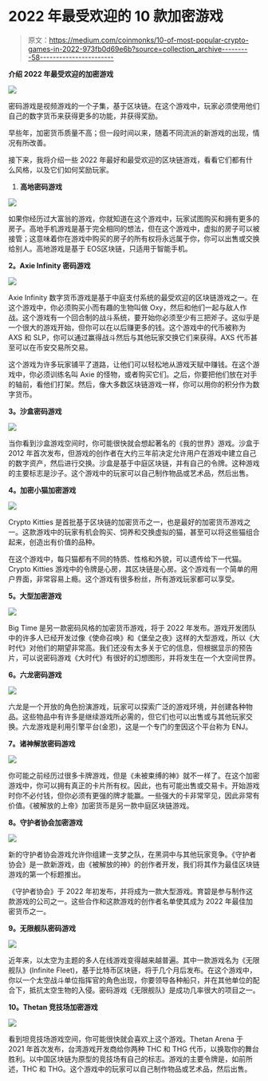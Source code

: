 # 2022 年最受欢迎的 10 款加密游戏

> 原文：<https://medium.com/coinmonks/10-of-most-popular-crypto-games-in-2022-973fb0d69e6b?source=collection_archive---------58----------------------->

**介绍 2022 年最受欢迎的加密游戏**

![](img/e9690f160618971ceba463fd57126cfa.png)

密码游戏是视频游戏的一个子集，基于区块链。在这个游戏中，玩家必须使用他们自己的数字货币来获得更多的功能，并获得奖励。

早些年，加密货币质量不高；但一段时间以来，随着不同流派的新游戏的出现，情况有所改善。

接下来，我将介绍一些 2022 年最好和最受欢迎的区块链游戏，看看它们都有什么风格，以及它们如何奖励玩家。

1.  **高地密码游戏**

![](img/74cfefd5ea2f9777731a9c6909b0ef8a.png)

如果你经历过大富翁的游戏，你就知道在这个游戏中，玩家试图购买和拥有更多的房子。高地手机游戏是基于完全相同的想法，但在这个游戏中，虚拟的房子可以被接管；这意味着你在游戏中购买的房子的所有权将永远属于你，你可以出售或交换给别人。高地游戏是基于 EOS‌区块链，只适用于智能手机。

**2。Axie Infinity 密码游戏**

![](img/b077c1a49e0539ddee7dabde550e1cda.png)

Axie Infinity 数字货币游戏是基于中庭支付系统的最受欢迎的区块链游戏之一。在这个游戏中，你必须购买小而有趣的生物叫做 Oxy，然后和他们一起与敌人作战。这个游戏有一个回合制的战斗系统，要开始你必须至少有三把斧子。这似乎是一个很大的游戏开始，但你可以在以后赚更多的钱。这个游戏中的代币被称为 AXS 和 SLP，你可以通过赢得战斗然后与其他玩家交换它们来获得。AXS 代币甚至可以在币安交易所交易。

这个游戏为许多玩家铺平了道路，让他们可以轻松地从游戏天赋中赚钱。在这个游戏中，你必须训练名叫 Axie 的怪物，或者购买它们。之后，你要把他们放在对手的轴前，看他们打架。然后，像大多数区块链游戏一样，你可以用你的积分作为数字货币。

**3。沙盒密码游戏**

![](img/27856542ec906ed8cc9ab119bf7df9a7.png)

当你看到沙盒游戏空间时，你可能很快就会想起著名的《我的世界》游戏。沙盒于 2012 年首次发布，但游戏的创作者在大约三年前决定允许用户在游戏中建立自己的数字资产，然后进行交换。沙盒是基于中庭区块链，并有自己的令牌。这种游戏的主要标志是沙子。这个游戏中的玩家可以自己制作物品或艺术品，然后出售。

**4。加密小猫加密游戏**

![](img/910d5b425f7e8c93629615d18b31b5cb.png)

Crypto Kitties 是首批基于区块链的加密货币之一，也是最好的加密货币游戏之一。这款游戏中的玩家有机会购买、饲养和交换虚拟的猫，甚至可以将这些猫组合起来，创造出有价值的品种。

在这个游戏中，每只猫都有不同的特质、性格和外貌，可以遗传给下一代猫。Crypto Kitties 游戏中的令牌是心房，其区块链是心房。这个游戏有一个简单的用户界面，非常容易上瘾。这个游戏有很多粉丝，所有游戏玩家都可以享受。

**5。大型加密游戏**

![](img/9f69dec7638f908cd5be83a8c84a2b52.png)

Big Time 是另一款密码风格的加密货币游戏，将于 2022 年发布。游戏开发团队中的许多人已经开发过像《使命召唤》和《堡垒之夜》这样的大型游戏，所以《大时代》对他们的期望非常高。我们还没有太多关于它的信息，但根据显示的预告片，可以说密码游戏《大时代》有很好的幻想图形，并将发生在一个大空间世界。

**6。六龙密码游戏**

![](img/f4f4bfebbbb1010b42e5046e3c852e7b.png)

六龙是一个开放的角色扮演游戏，玩家可以探索广泛的游戏环境，并创建各种物品。这些物品中有许多是继续游戏所必需的，但它们也可以出售或与其他玩家交换。六龙游戏是利用引擎平台(金恩)，这是一个专门的奎因这个平台称为 ENJ。

**7。诸神解放密码游戏**

![](img/6e8c6befe438a5d6a333fa7873e12a8d.png)

你可能之前经历过很多卡牌游戏，但是《未被束缚的神》就不一样了。在这个加密游戏中，你可以拥有真正的卡片所有权。因此，也有可能出售或交易卡。开始游戏时你不必付钱，但你必须有更强的牌才能赢。一些强大的卡非常罕见，因此非常有价值。《被解放的上帝》加密货币是另一款中庭区块链游戏。

**8。守护者协会加密游戏**

![](img/0d47c75d3f66954c5168f62af69ea984.png)

新的守护者协会游戏允许你组建一支梦之队，在黑洞中与其他玩家竞争。《守护者协会》是一款新游戏，由《被解放的神》的创作者开发，我们将其作为最佳区块链游戏的第一个标题推出。

《守护者协会》于 2022 年初发布，并将成为一款大型游戏。育碧是参与制作这款游戏的公司之一。这些合作和这款游戏的创作者名单使其成为 2022 年最佳加密货币之一。

**9。无限舰队密码游戏**

![](img/18e914a4dbfeb7cc08668b2b9a17f1f9.png)

近年来，以太空为主题的多人在线游戏变得越来越普遍。其中一款游戏名为《无限舰队》(Infinite Fleet)，基于比特币区块链，将于几个月后发布。在这个游戏中，你以一个太空战斗单位指挥官的角色出现，你要领导各种船只，并在其他单位的配合下，抵抗太空生物的入侵。密码游戏《无限舰队》是成功几率很大的项目之一。

**10。Thetan 竞技场加密游戏**

![](img/18fbdbff433cfd2e2385381ab32d6713.png)

看到坦竞技场游戏空间，你可能很快就会喜欢上这个游戏。Thetan Arena 于 2021 年首次发布，台湾游戏开发商给你两种 THC 和 THG 代币，以换取你的舞台胜利。以中国区块链为原型的竞技场有自己的标志。游戏的主要令牌是，如前所述，THC 和 THG。这个游戏中的玩家可以自己制作物品或艺术品，然后出售。